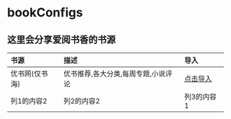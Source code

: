 # bookConfigs
这里会分享爱阅书香的书源
------
|书源|描述|导入
|:---|:---|:---
|优书网(仅书海)|优书推荐,各大分类,每周专题,小说评论|<a href='ifreetime://configs/https://github.com/gangxiaoji/bookConfigs'>点击导入</a>
|列1的内容2|列2的内容2|列3的内容1
